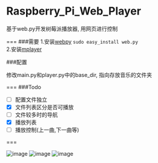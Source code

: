 Raspberry_Pi_Web_Player
=======================

基于web.py开发树莓派播放器, 用网页进行控制

===
###需要
1.安装[webpy](http://webpy.org)  `sudo easy_install web.py`  
2.安装[mplayer](http://www.mplayerhq.hu)

###配置

修改main.py和player.py中的base_dir, 指向存放音乐的文件夹

===
###Todo
- [ ] 配置文件独立
- [X] 文件列表区分是否可播放
- [ ] 文件较多时的导航
- [X] 播放列表
- [ ] 播放控制(上一曲,下一曲等)

===

![image](https://github.com/jialeicui/Raspberry_Pi_Web_Player/blob/master/static/images/local.png)
![image](https://github.com/jialeicui/Raspberry_Pi_Web_Player/blob/master/static/images/netease.png)
![image](https://github.com/jialeicui/Raspberry_Pi_Web_Player/blob/master/static/images/playlist.png)
